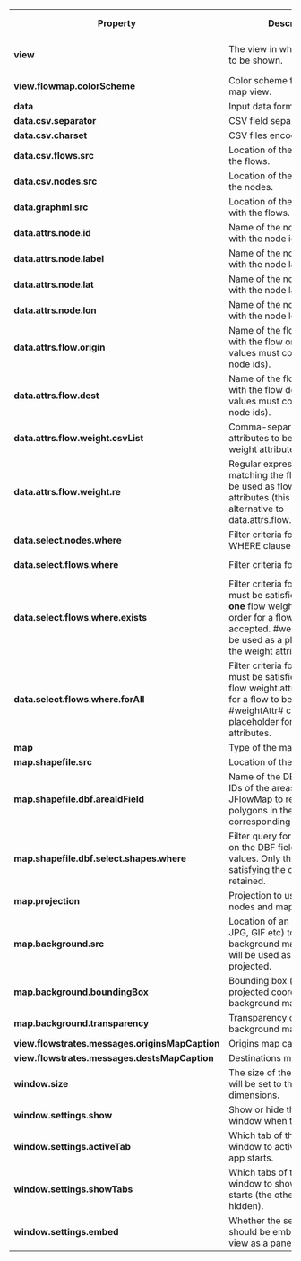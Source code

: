 <table cellpadding='10' border='0' cellspacing='0'>

<tr>
<th>Property</th><th>Description</th><th>Supported values / Sample use</th>
</tr>
<tr><td><b>view</b></td><td>The view in which the data is to be shown.</td><td>flowmap, flowmapSmallMultiple, flowstrates</td></tr>



<tr>
<td><b>view.flowmap.colorScheme</b></td>
<td>Color scheme for the flow map view.</td>
<td>Dark, Light, Light Blue, Inverted, Gray red-green</td>
</tr>



<tr>
<td><b>data</b></td>
<td>Input data format.</td>
<td>csv, graphml</td>
</tr>

<tr>
<td><b>data.csv.separator</b></td>
<td>CSV field separator character.</td>
<td>E.g. , or ;</td>
</tr>
<tr>
<td><b>data.csv.charset</b></td>
<td>CSV files encoding.</td>
<td>e.g. utf-8 or windows-1252</td>
</tr>
<tr>
<td><b>data.csv.flows.src</b></td>
<td>Location of the CSV file with the flows.</td>
<td></td>
</tr>
<tr>
<td><b>data.csv.nodes.src</b></td>
<td>Location of the CSV file with the nodes.</td>
<td></td>
</tr>


<tr>
<td><b>data.graphml.src</b></td>
<td>Location of the GraphML file with the flows.</td>
<td></td>
</tr>



<tr>
<td><b>data.attrs.node.id</b></td>
<td>Name of the node attribute with the node ids.</td>
<td></td>
</tr>

<tr>
<td><b>data.attrs.node.label</b></td>
<td>Name of the node attribute with the node labels.</td>
<td></td>
</tr>

<tr>
<td><b>data.attrs.node.lat</b></td>
<td>Name of the node attribute with the node latitudes.</td>
<td></td>
</tr>

<tr>
<td><b>data.attrs.node.lon</b></td>
<td>Name of the node attribute with the node longitudes.</td>
<td></td>
</tr>

<tr>
<td><b>data.attrs.flow.origin</b></td>
<td>Name of the flow attribute with the flow origins (the values must correspond to the node ids).</td>
<td></td>
</tr>

<tr>
<td><b>data.attrs.flow.dest</b></td>
<td>Name of the flow attribute with the flow destinations (the values must correspond to the node ids).</td>
<td></td>
</tr>
<tr>
<td><b>data.attrs.flow.weight.csvList</b></td>
<td>Comma-separated list of flow attributes to be used as flow weight attributes.</td>
<td>1975,1976,1977,1978,1979</td>
</tr>
<tr>
<td><b>data.attrs.flow.weight.re</b></td>
<td>Regular expression for matching the flow attributes to be used as flow weight attributes (this is an alternative to data.attrs.flow.weight.csvList).</td>
<td>Match all four-digit years: <code>[0-9]{4</code>}</td>
</tr>




<tr>
<td><b>data.select.nodes.where</b></td>
<td>Filter criteria for nodes (like a WHERE clause in SQL).</td>
<td>Select only countries in Europe: <code>([region]='Europe')</code></td>
</tr>

<tr>
<td><b>data.select.flows.where</b></td>
<td>Filter criteria for flows.</td>
<td>Remove self-loops: <code>([source]!=[target])</code></td>
</tr>

<tr>
<td><b>data.select.flows.where.exists</b></td>
<td>Filter criteria for flows which must be satisfied for <b>at least one</b> flow weight attribute in order for a flow to be accepted. #weightAttr# can be used as a placeholder for the weight attributes.</td>
<td>Select only flows which have at least one attribute of the value greater than 100:<br>
<code> (NOT ISNAN([#weightAttr#])) AND ([#weightAttr#] &gt; 100) </code>
</td>
</tr>
<tr>
<td><b>data.select.flows.where.forAll</b></td>
<td>Filter criteria for flows which must be satisfied for <b>all</b> the flow weight attributes in order for a flow to be accepted. #weightAttr# can be used as a placeholder for the weight attributes.</td>
<td></td>
</tr>



<tr>
<td><b>map</b></td>
<td>Type of the map to use.</td>
<td>shapefile, xml</td>
</tr>



<tr>
<td><b>map.shapefile.src</b></td>
<td>Location of the map shapefile.</td>
<td></td>
</tr>


<tr>
<td><b>map.shapefile.dbf.areaIdField</b></td>
<td>Name of the DBF field with the IDs of the areas (to let JFlowMap to relate the polygons in the map to their corresponding nodes).</td>
<td></td>
</tr>


<tr>
<td><b>map.shapefile.dbf.select.shapes.where</b></td>
<td>Filter query for shapes based on the DBF field records' values. Only the shapes satisfying the query will be retained.</td>
<td>Select only countries of the population more than one million: <code>[POP_EST]&gt;1000000.0</code></td>
</tr>


<tr>
<td><b>map.projection</b></td>
<td>Projection to use for the nodes and map shapes.</td>
<td>None, FlipY, Mercator, WinkelTripel</td>
</tr>


<tr>
<td><b>map.background.src</b></td>
<td>Location of an image (PNG, JPG, GIF etc) to use as a background map. The image will be used as is, not projected. </td>
<td></td>
</tr>

<tr>
<td><b>map.background.boundingBox</b></td>
<td>Bounding box (in the projected coordinates) of the background map image.</td>
<td>7.303,-29.761,2.129,1.541</td>
</tr>

<tr>
<td><b>map.background.transparency</b></td>
<td>Transparency of the background map image.</td>
<td>a value from 0.0 to 1.0</td>
</tr>






<tr>
<td><b>view.flowstrates.messages.originsMapCaption</b></td>
<td>Origins map caption text.</td>
<td>default: Origins</td>
</tr>
<tr>
<td><b>view.flowstrates.messages.destsMapCaption</b></td>
<td>Destinations map caption text.</td>
<td>default: Destinations</td>
</tr>




<tr><td><b>window.size</b></td><td>The size of the view window will be set to the given dimensions.</td><td>e.g. 1024x768</td></tr>

<tr><td><b>window.settings.show</b></td><td>Show or hide the settings window when the app starts.</td><td>true or false</td></tr>

<tr><td><b>window.settings.activeTab</b></td><td>Which tab of the settings window to activate when the app starts.</td><td>e.g. Filter, Aesthetics, Animation</td></tr>


<tr>
<td><b>window.settings.showTabs</b></td>
<td>Which tabs of the settings window to show when the app starts (the others will be hidden).</td>
<td>Comma-separated list of the tab titles.</td>
</tr>


<tr>
<td><b>window.settings.embed</b></td>
<td>Whether the settings window should be embedded into the view as a panel.</td>
<td>true or false</td>
</tr>







</table>